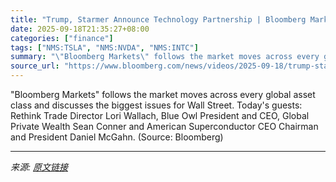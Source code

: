 ```yaml
---
title: "Trump, Starmer Announce Technology Partnership | Bloomberg Markets 9/18/2025"
date: 2025-09-18T21:35:27+08:00
categories: ["finance"]
tags: ["NMS:TSLA", "NMS:NVDA", "NMS:INTC"]
summary: "\"Bloomberg Markets\" follows the market moves across every global asset class and discusses the biggest issues for Wall Street. Today's guests: Rethink Trade Director Lori Wallach, Blue Owl President a"
source_url: "https://www.bloomberg.com/news/videos/2025-09-18/trump-starmer-announce-technology-partnership-bloomberg-markets-9-18-2025"
---
```


"Bloomberg Markets" follows the market moves across every global asset class and discusses the biggest issues for Wall Street. Today's guests: Rethink Trade Director Lori Wallach, Blue Owl President and CEO, Global Private Wealth Sean Conner and American Superconductor CEO Chairman and President Daniel McGahn. (Source: Bloomberg)

---

*来源: [原文链接](https://www.bloomberg.com/news/videos/2025-09-18/trump-starmer-announce-technology-partnership-bloomberg-markets-9-18-2025)*
